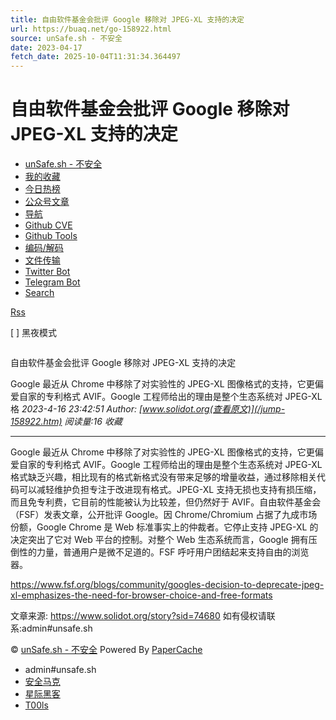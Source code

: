 ```yaml
---
title: 自由软件基金会批评 Google 移除对 JPEG-XL 支持的决定
url: https://buaq.net/go-158922.html
source: unSafe.sh - 不安全
date: 2023-04-17
fetch_date: 2025-10-04T11:31:34.364497
---
```


# 自由软件基金会批评 Google 移除对 JPEG-XL 支持的决定

* [unSafe.sh - 不安全](https://unsafe.sh)
* [我的收藏](/user/collects)
* [今日热榜](/?hot=true)
* [公众号文章](/?gzh=true)
* [导航](/nav/index)
* [Github CVE](/cve)
* [Github Tools](/tools)
* [编码/解码](/encode)
* [文件传输](/share/index)
* [Twitter Bot](https://twitter.com/buaqbot)
* [Telegram Bot](https://t.me/aqinfo)
* [Search](/search/search)

[Rss](/rss.xml)

[ ]
黑夜模式

![]()

自由软件基金会批评 Google 移除对 JPEG-XL 支持的决定

Google 最近从 Chrome 中移除了对实验性的 JPEG-XL 图像格式的支持，它更偏爱自家的专利格式 AVIF。Google 工程师给出的理由是整个生态系统对 JPEG-XL 格
*2023-4-16 23:42:51
Author: [www.solidot.org(查看原文)](/jump-158922.htm)
阅读量:16
收藏*

---

Google 最近从 Chrome 中移除了对实验性的 JPEG-XL 图像格式的支持，它更偏爱自家的专利格式 AVIF。Google 工程师给出的理由是整个生态系统对 JPEG-XL 格式缺乏兴趣，相比现有的格式新格式没有带来足够的增量收益，通过移除相关代码可以减轻维护负担专注于改进现有格式。JPEG-XL 支持无损也支持有损压缩，而且免专利费，它目前的性能被认为比较差，但仍然好于 AVIF。自由软件基金会（FSF）发表文章，公开批评 Google。因 Chrome/Chromium 占据了九成市场份额，Google Chrome 是 Web 标准事实上的仲裁者。它停止支持 JPEG-XL 的决定突出了它对 Web 平台的控制。对整个 Web 生态系统而言，Google 拥有压倒性的力量，普通用户是微不足道的。FSF 呼吁用户团结起来支持自由的浏览器。

https://www.fsf.org/blogs/community/googles-decision-to-deprecate-jpeg-xl-emphasizes-the-need-for-browser-choice-and-free-formats

文章来源: https://www.solidot.org/story?sid=74680
 如有侵权请联系:admin#unsafe.sh

© [unSafe.sh - 不安全](https://unsafe.sh) Powered By [PaperCache](https://github.com/code-scan/PaperCache)

* admin#unsafe.sh
* [安全马克](https://aq.mk)
* [星际黑客](https://xj.hk)
* [T00ls](https://t00ls.net)